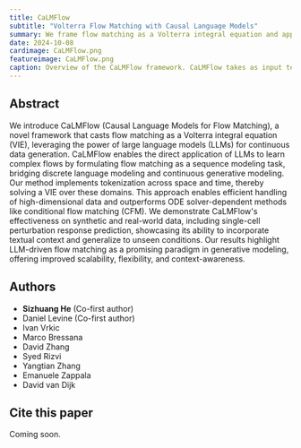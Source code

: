 ```yaml
---
title: CaLMFlow
subtitle: "Volterra Flow Matching with Causal Language Models"
summary: We frame flow matching as a Volterra integral equation and apply causal language models to solve it.
date: 2024-10-08
cardimage: CaLMFlow.png
featureimage: CaLMFlow.png
caption: Overview of the CaLMFlow framework. CaLMFlow takes as input textual conditions and flows and generates the next time point for the flows. The textual condition is tokenized and embedded using the LLM tokenizer and embedding layer while the conditional flows are transformed into spatial-temporal tokens using a learned projection. If multiple conditional flows are input simultaneously, the tokens are ordered by flow, space, and then time. The LLM applies causal language modeling and generates the next time point for each flow.}
---
```

## Abstract
We introduce CaLMFlow (Causal Language Models for Flow Matching), a novel framework that casts flow matching as a Volterra integral equation (VIE), leveraging the power of large language models (LLMs) for continuous data generation. CaLMFlow enables the direct application of LLMs to learn complex flows by formulating flow matching as a sequence modeling task, bridging discrete language modeling and continuous generative modeling. Our method implements tokenization across space and time, thereby solving a VIE over these domains. This approach enables efficient handling of high-dimensional data and outperforms ODE solver-dependent methods like conditional flow matching (CFM). We demonstrate CaLMFlow's effectiveness on synthetic and real-world data, including single-cell perturbation response prediction, showcasing its ability to incorporate textual context and generalize to unseen conditions. Our results highlight LLM-driven flow matching as a promising paradigm in generative modeling, offering improved scalability, flexibility, and context-awareness.

## Authors
- **Sizhuang He** (Co-first author)
- Daniel Levine (Co-first author)
- Ivan Vrkic
- Marco Bressana
- David Zhang
- Syed Rizvi
- Yangtian Zhang
- Emanuele Zappala
- David van Dijk

## Cite this paper
Coming soon.